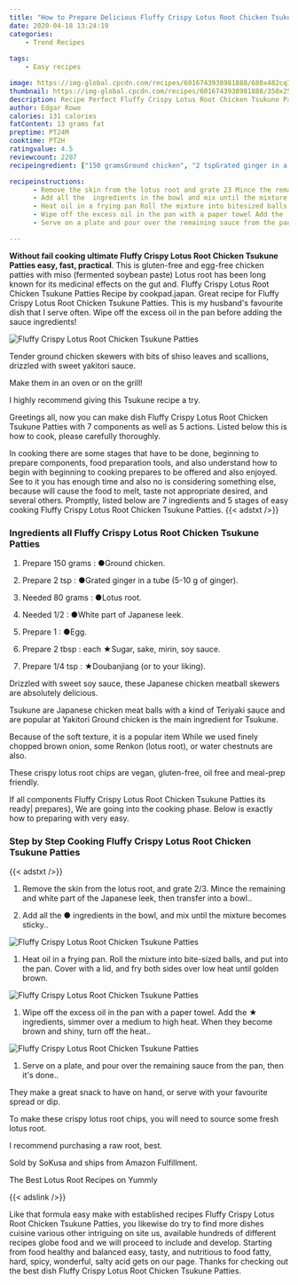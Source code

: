 ```yaml
---
title: "How to Prepare Delicious Fluffy Crispy Lotus Root Chicken Tsukune Patties"
date: 2020-04-18 13:24:19
categories:
    - Trend Recipes
    
tags:
    - Easy recipes

image: https://img-global.cpcdn.com/recipes/6016743938981888/680x482cq70/fluffy-crispy-lotus-root-chicken-tsukune-patties-recipe-main-photo.jpg
thumbnail: https://img-global.cpcdn.com/recipes/6016743938981888/350x250cq70/fluffy-crispy-lotus-root-chicken-tsukune-patties-recipe-main-photo.jpg
description: Recipe Perfect Fluffy Crispy Lotus Root Chicken Tsukune Patties with 7 ingredients and 5 stages of easy cooking.
author: Edgar Rowe
calories: 131 calories
fatContent: 13 grams fat
preptime: PT24M
cooktime: PT2H
ratingvalue: 4.5
reviewcount: 2207
recipeingredient: ["150 gramsGround chicken", "2 tspGrated ginger in a tube 510 g of ginger", "80 gramsLotus root", "1/2White part of Japanese leek", "1Egg", "2 tbspeach Sugar sake mirin soy sauce", "1/4 tspDoubanjiang or to your liking"]

recipeinstructions: 
      - Remove the skin from the lotus root and grate 23 Mince the remaining and white part of the Japanese leek then transfer into a bowl 
      - Add all the  ingredients in the bowl and mix until the mixture becomes sticky 
      - Heat oil in a frying pan Roll the mixture into bitesized balls and put into the pan Cover with a lid and fry both sides over low heat until golden brown 
      - Wipe off the excess oil in the pan with a paper towel Add the  ingredients simmer over a medium to high heat When they become brown and shiny turn off the heat 
      - Serve on a plate and pour over the remaining sauce from the pan then its done

---
```




**Without fail cooking ultimate Fluffy Crispy Lotus Root Chicken Tsukune Patties easy, fast, practical**. This is gluten-free and egg-free chicken patties with miso (fermented soybean paste) Lotus root has been long known for its medicinal effects on the gut and. Fluffy Crispy Lotus Root Chicken Tsukune Patties Recipe by cookpad.japan. Great recipe for Fluffy Crispy Lotus Root Chicken Tsukune Patties. This is my husband&#39;s favourite dish that I serve often. Wipe off the excess oil in the pan before adding the sauce ingredients!


![Fluffy Crispy Lotus Root Chicken Tsukune Patties](https://img-global.cpcdn.com/recipes/6016743938981888/680x482cq70/fluffy-crispy-lotus-root-chicken-tsukune-patties-recipe-main-photo.jpg "Fluffy Crispy Lotus Root Chicken Tsukune Patties")



Tender ground chicken skewers with bits of shiso leaves and scallions, drizzled with sweet yakitori sauce.

Make them in an oven or on the grill!

I highly recommend giving this Tsukune recipe a try.


Greetings all, now you can make dish Fluffy Crispy Lotus Root Chicken Tsukune Patties with 7 components as well as 5 actions. Listed below this is how to cook, please carefully thoroughly.

In cooking there are some stages that have to be done, beginning to prepare components, food preparation tools, and also understand how to begin with beginning to cooking prepares to be offered and also enjoyed. See to it you has enough time and also no is considering something else, because will cause the food to melt, taste not appropriate desired, and several others. Promptly, listed below are 7 ingredients and 5 stages of easy cooking Fluffy Crispy Lotus Root Chicken Tsukune Patties.
{{< adstxt />}}

### Ingredients all Fluffy Crispy Lotus Root Chicken Tsukune Patties


1. Prepare 150 grams : ●Ground chicken.

1. Prepare 2 tsp : ●Grated ginger in a tube (5-10 g of ginger).

1. Needed 80 grams : ●Lotus root.

1. Needed 1/2 : ●White part of Japanese leek.

1. Prepare 1 : ●Egg.

1. Prepare 2 tbsp : each ★Sugar, sake, mirin, soy sauce.

1. Prepare 1/4 tsp : ★Doubanjiang (or to your liking).


Drizzled with sweet soy sauce, these Japanese chicken meatball skewers are absolutely delicious.

Tsukune are Japanese chicken meat balls with a kind of Teriyaki sauce and are popular at Yakitori Ground chicken is the main ingredient for Tsukune.

Because of the soft texture, it is a popular item While we used finely chopped brown onion, some Renkon (lotus root), or water chestnuts are also.

These crispy lotus root chips are vegan, gluten-free, oil free and meal-prep friendly.


If all components Fluffy Crispy Lotus Root Chicken Tsukune Patties its ready| prepares}, We are going into the cooking phase. Below is exactly how to preparing with very easy.

### Step by Step Cooking Fluffy Crispy Lotus Root Chicken Tsukune Patties

{{< adstxt />}}


1. Remove the skin from the lotus root, and grate 2/3. Mince the remaining and white part of the Japanese leek, then transfer into a bowl..



1. Add all the ● ingredients in the bowl, and mix until the mixture becomes sticky..



![Fluffy Crispy Lotus Root Chicken Tsukune Patties](https://img-global.cpcdn.com/steps/5400346640777216/160x128cq70/fluffy-crispy-lotus-root-chicken-tsukune-patties-recipe-step-2-photo.jpg" "Fluffy Crispy Lotus Root Chicken Tsukune Patties")



1. Heat oil in a frying pan. Roll the mixture into bite-sized balls, and put into the pan. Cover with a lid, and fry both sides over low heat until golden brown.



![Fluffy Crispy Lotus Root Chicken Tsukune Patties](https://img-global.cpcdn.com/steps/4803783434436608/160x128cq70/fluffy-crispy-lotus-root-chicken-tsukune-patties-recipe-step-3-photo.jpg" "Fluffy Crispy Lotus Root Chicken Tsukune Patties")



1. Wipe off the excess oil in the pan with a paper towel. Add the ★ ingredients, simmer over a medium to high heat. When they become brown and shiny, turn off the heat..



![Fluffy Crispy Lotus Root Chicken Tsukune Patties](https://img-global.cpcdn.com/steps/6010696927019008/160x128cq70/fluffy-crispy-lotus-root-chicken-tsukune-patties-recipe-step-4-photo.jpg" "Fluffy Crispy Lotus Root Chicken Tsukune Patties")



1. Serve on a plate, and pour over the remaining sauce from the pan, then it&#39;s done..




They make a great snack to have on hand, or serve with your favourite spread or dip.

To make these crispy lotus root chips, you will need to source some fresh lotus root.

I recommend purchasing a raw root, best.

Sold by SoKusa and ships from Amazon Fulfillment.

The Best Lotus Root Recipes on Yummly


{{< adslink />}}

Like that formula easy make with established recipes Fluffy Crispy Lotus Root Chicken Tsukune Patties, you likewise do try to find more dishes cuisine various other intriguing on site us, available hundreds of different recipes globe food and we will proceed to include and develop. Starting from food healthy and balanced easy, tasty, and nutritious to food fatty, hard, spicy, wonderful, salty acid gets on our page. Thanks for checking out the best dish Fluffy Crispy Lotus Root Chicken Tsukune Patties.
